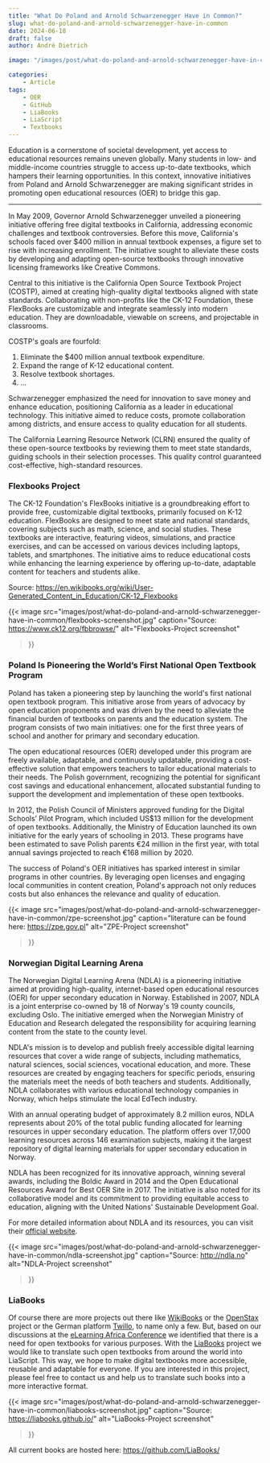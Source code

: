 ```yaml
---
title: "What Do Poland and Arnold Schwarzenegger Have in Common?"
slug: what-do-poland-and-arnold-schwarzenegger-have-in-common
date: 2024-06-18
draft: false
author: André Dietrich

image: "/images/post/what-do-poland-and-arnold-schwarzenegger-have-in-common/i-want-you.jpg"

categories:
    - Article
tags:
    - OER
    - GitHub
    - LiaBooks
    - LiaScript
    - Textbooks
---
```


Education is a cornerstone of societal development, yet access to educational resources remains uneven globally. Many students in low- and middle-income countries struggle to access up-to-date textbooks, which hampers their learning opportunities. In this context, innovative initiatives from Poland and Arnold Schwarzenegger are making significant strides in promoting open educational resources (OER) to bridge this gap.

---

In May 2009, Governor Arnold Schwarzenegger unveiled a pioneering initiative offering free digital textbooks in California, addressing economic challenges and textbook controversies. Before this move, California's schools faced over $400 million in annual textbook expenses, a figure set to rise with increasing enrollment. The initiative sought to alleviate these costs by developing and adapting open-source textbooks through innovative licensing frameworks like Creative Commons.

Central to this initiative is the California Open Source Textbook Project (COSTP), aimed at creating high-quality digital textbooks aligned with state standards. Collaborating with non-profits like the CK-12 Foundation, these FlexBooks are customizable and integrate seamlessly into modern education. They are downloadable, viewable on screens, and projectable in classrooms.

COSTP's goals are fourfold:

1. Eliminate the $400 million annual textbook expenditure.
2. Expand the range of K-12 educational content.
3. Resolve textbook shortages.
4. ...

Schwarzenegger emphasized the need for innovation to save money and enhance education, positioning California as a leader in educational technology. This initiative aimed to reduce costs, promote collaboration among districts, and ensure access to quality education for all students.

The California Learning Resource Network (CLRN) ensured the quality of these open-source textbooks by reviewing them to meet state standards, guiding schools in their selection processes. This quality control guaranteed cost-effective, high-standard resources.

### Flexbooks Project

The CK-12 Foundation's FlexBooks initiative is a groundbreaking effort to provide free, customizable digital textbooks, primarily focused on K-12 education. FlexBooks are designed to meet state and national standards, covering subjects such as math, science, and social studies. These textbooks are interactive, featuring videos, simulations, and practice exercises, and can be accessed on various devices including laptops, tablets, and smartphones. The initiative aims to reduce educational costs while enhancing the learning experience by offering up-to-date, adaptable content for teachers and students alike.

Source: https://en.wikibooks.org/wiki/User-Generated_Content_in_Education/CK-12_Flexbooks

{{< image
src="images/post/what-do-poland-and-arnold-schwarzenegger-have-in-common/flexbooks-screenshot.jpg"
caption="Source: https://www.ck12.org/fbbrowse/"
alt="Flexbooks-Project screenshot"
>}}

### Poland Is Pioneering the World’s First National Open Textbook Program

Poland has taken a pioneering step by launching the world's first national open textbook program. This initiative arose from years of advocacy by open education proponents and was driven by the need to alleviate the financial burden of textbooks on parents and the education system. The program consists of two main initiatives: one for the first three years of school and another for primary and secondary education.

The open educational resources (OER) developed under this program are freely available, adaptable, and continuously updatable, providing a cost-effective solution that empowers teachers to tailor educational materials to their needs. The Polish government, recognizing the potential for significant cost savings and educational enhancement, allocated substantial funding to support the development and implementation of these open textbooks.

In 2012, the Polish Council of Ministers approved funding for the Digital Schools’ Pilot Program, which included US$13 million for the development of open textbooks. Additionally, the Ministry of Education launched its own initiative for the early years of schooling in 2013. These programs have been estimated to save Polish parents €24 million in the first year, with total annual savings projected to reach €168 million by 2020.

The success of Poland's OER initiatives has sparked interest in similar programs in other countries. By leveraging open licenses and engaging local communities in content creation, Poland's approach not only reduces costs but also enhances the relevance and quality of education.

{{< image
src="images/post/what-do-poland-and-arnold-schwarzenegger-have-in-common/zpe-screenshot.jpg"
caption="literature can be found here: https://zpe.gov.pl"
alt="ZPE-Project screenshot"
>}}

### Norwegian Digital Learning Arena

The Norwegian Digital Learning Arena (NDLA) is a pioneering initiative aimed at providing high-quality, internet-based open educational resources (OER) for upper secondary education in Norway. Established in 2007, NDLA is a joint enterprise co-owned by 18 of Norway's 19 county councils, excluding Oslo. The initiative emerged when the Norwegian Ministry of Education and Research delegated the responsibility for acquiring learning content from the state to the county level.

NDLA's mission is to develop and publish freely accessible digital learning resources that cover a wide range of subjects, including mathematics, natural sciences, social sciences, vocational education, and more. These resources are created by engaging teachers for specific periods, ensuring the materials meet the needs of both teachers and students. Additionally, NDLA collaborates with various educational technology companies in Norway, which helps stimulate the local EdTech industry.

With an annual operating budget of approximately 8.2 million euros, NDLA represents about 20% of the total public funding allocated for learning resources in upper secondary education. The platform offers over 17,000 learning resources across 146 examination subjects, making it the largest repository of digital learning materials for upper secondary education in Norway.

NDLA has been recognized for its innovative approach, winning several awards, including the Boldic Award in 2014 and the Open Educational Resources Award for Best OER Site in 2017. The initiative is also noted for its collaborative model and its commitment to providing equitable access to education, aligning with the United Nations' Sustainable Development Goal.

For more detailed information about NDLA and its resources, you can visit their [official website](http://ndla.no).

{{< image
src="images/post/what-do-poland-and-arnold-schwarzenegger-have-in-common/ndla-screenshot.jpg"
caption="Source: http://ndla.no"
alt="NDLA-Project screenshot"
>}}

### LiaBooks

Of course there are more projects out there like [WikiBooks](https://en.wikibooks.org/wiki/Main_Page) or the [OpenStax](https://openstax.org/) project or the German platform [Twillo](https://www.twillo.de/oer/web/), to name only a few. But, based on our discussions at the [eLearning Africa Conference](/blog/elearning-africa-2024) we identified that there is a need for open textbooks for various purposes. With the [LiaBooks](https://liabooks.github.io/) project we would like to translate such open textbooks from around the world into LiaScript. This way, we hope to make digital textbooks more accessible, reusable and adaptable for everyone. If you are interested in this project, please feel free to contact us and help us to translate such books into a more interactive format.

{{< image
src="images/post/what-do-poland-and-arnold-schwarzenegger-have-in-common/liabooks-screenshot.jpg"
caption="Source: https://liabooks.github.io/"
alt="LiaBooks-Project screenshot"
>}}

All current books are hosted here: https://github.com/LiaBooks/
